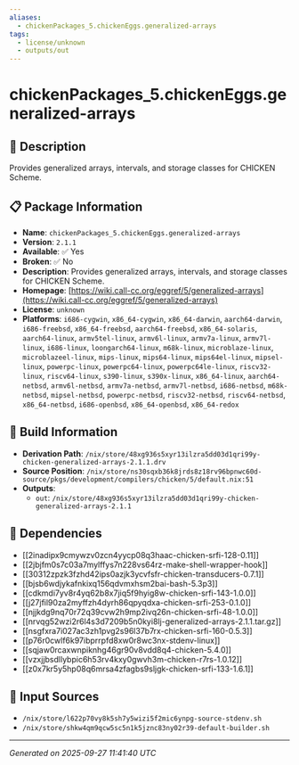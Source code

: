 ```yaml
---
aliases:
  - chickenPackages_5.chickenEggs.generalized-arrays
tags:
  - license/unknown
  - outputs/out
---
```


# chickenPackages_5.chickenEggs.generalized-arrays

## 📝 Description

Provides generalized arrays, intervals, and storage classes for CHICKEN Scheme.

## 📋 Package Information

- **Name**: `chickenPackages_5.chickenEggs.generalized-arrays`
- **Version**: `2.1.1`
- **Available**: ✅ Yes
- **Broken**: ✅ No
- **Description**: Provides generalized arrays, intervals, and storage classes for CHICKEN Scheme.
- **Homepage**: [https://wiki.call-cc.org/eggref/5/generalized-arrays](https://wiki.call-cc.org/eggref/5/generalized-arrays)
- **License**: `unknown`
- **Platforms**: `i686-cygwin`, `x86_64-cygwin`, `x86_64-darwin`, `aarch64-darwin`, `i686-freebsd`, `x86_64-freebsd`, `aarch64-freebsd`, `x86_64-solaris`, `aarch64-linux`, `armv5tel-linux`, `armv6l-linux`, `armv7a-linux`, `armv7l-linux`, `i686-linux`, `loongarch64-linux`, `m68k-linux`, `microblaze-linux`, `microblazeel-linux`, `mips-linux`, `mips64-linux`, `mips64el-linux`, `mipsel-linux`, `powerpc-linux`, `powerpc64-linux`, `powerpc64le-linux`, `riscv32-linux`, `riscv64-linux`, `s390-linux`, `s390x-linux`, `x86_64-linux`, `aarch64-netbsd`, `armv6l-netbsd`, `armv7a-netbsd`, `armv7l-netbsd`, `i686-netbsd`, `m68k-netbsd`, `mipsel-netbsd`, `powerpc-netbsd`, `riscv32-netbsd`, `riscv64-netbsd`, `x86_64-netbsd`, `i686-openbsd`, `x86_64-openbsd`, `x86_64-redox`

## 🔧 Build Information

- **Derivation Path**: `/nix/store/48xg936s5xyr13ilzra5dd03d1qri99y-chicken-generalized-arrays-2.1.1.drv`
- **Source Position**: `/nix/store/ns30sqxb36k8jrds8z18rv96bpnwc60d-source/pkgs/development/compilers/chicken/5/default.nix:51`
- **Outputs**:
  - `out`:  `/nix/store/48xg936s5xyr13ilzra5dd03d1qri99y-chicken-generalized-arrays-2.1.1`

## 🔗 Dependencies

- [[2inadipx9cmywzv0zcn4yycp08q3haac-chicken-srfi-128-0.11]]
- [[2jbjfm0s7c03a7mylffys7n228vs64rz-make-shell-wrapper-hook]]
- [[30312zpzk3fzhd42ips0azjk3ycvfsfr-chicken-transducers-0.7.1]]
- [[bjsb6wdjykafnkixq156qdvmxhsm2bai-bash-5.3p3]]
- [[cdkmdi7yv8r4yq62b8x7jiq5f9hyig8w-chicken-srfi-143-1.0.0]]
- [[j27jfil90za2myffzh4dyrh86qpyqdxa-chicken-srfi-253-0.1.0]]
- [[njjkdg9nq70r72q39cvw2h9mp2ivq26n-chicken-srfi-48-1.0.0]]
- [[nrvqg52wzi2r6l4s3d7209b5n0kyi8lj-generalized-arrays-2.1.1.tar.gz]]
- [[nsgfxra7i027ac3zh1pvg2s96l37b7rx-chicken-srfi-160-0.5.3]]
- [[p76r0cwlf6k97ibprrpfd8xw0r8wc3nx-stdenv-linux]]
- [[sqjaw0rcaxwnpiknhg46gr90v8vdd8q4-chicken-5.4.0]]
- [[vzxjjbsdllybpic6h53rv4kxy0gwvh3m-chicken-r7rs-1.0.12]]
- [[z0x7kr5y5hp08q6mrsa4zfagbs9sljgk-chicken-srfi-133-1.6.1]]

## 📁 Input Sources

- `/nix/store/l622p70vy8k5sh7y5wizi5f2mic6ynpg-source-stdenv.sh`
- `/nix/store/shkw4qm9qcw5sc5n1k5jznc83ny02r39-default-builder.sh`

---
*Generated on 2025-09-27 11:41:40 UTC*
